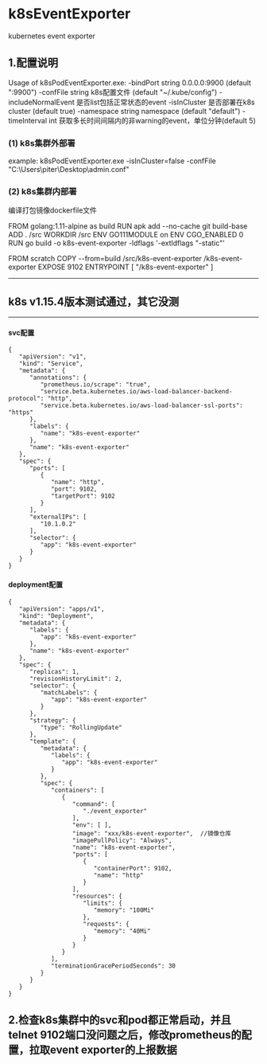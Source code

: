 # k8sEventExporter
kubernetes event exporter
## 1.配置说明
Usage of k8sPodEventExporter.exe:
  -bindPort string
        0.0.0.0:9900 (default ":9900")
  -confFile string
        k8s配置文件 (default "~/.kube/config")
  -includeNormalEvent
        是否list包括正常状态的event
  -isInCluster
        是否部署在k8s cluster (default true)
  -namespace string
        namespace (default "default")
  -timeInterval int
        获取多长时间间隔内的非warning的event，单位分钟(default 5)


### (1) k8s集群外部署
example: 
k8sPodEventExporter.exe -isInCluster=false -confFile "C:\\Users\\piter\\Desktop\\admin.conf"

### (2) k8s集群内部署
编译打包镜像dockerfile文件

FROM golang:1.11-alpine as build
RUN apk add --no-cache git build-base
ADD . /src
WORKDIR /src
ENV GO111MODULE on
ENV CGO_ENABLED 0
RUN go build -o k8s-event-exporter -ldflags '-extldflags "-static"'

FROM scratch
COPY --from=build /src/k8s-event-exporter /k8s-event-exporter
EXPOSE 9102
ENTRYPOINT  [ "/k8s-event-exporter" ]

-------------------------------
k8s v1.15.4版本测试通过，其它没测
-------------------------------
---
#### svc配置
```
{
   "apiVersion": "v1",
   "kind": "Service",
   "metadata": {
      "annotations": {
         "prometheus.io/scrape": "true",
         "service.beta.kubernetes.io/aws-load-balancer-backend-protocol": "http",
         "service.beta.kubernetes.io/aws-load-balancer-ssl-ports": "https"
      },
      "labels": {
         "name": "k8s-event-exporter"
      },
      "name": "k8s-event-exporter"
   },
   "spec": {
      "ports": [
         {
            "name": "http",
            "port": 9102,
            "targetPort": 9102
         }
      ],
      "externalIPs": [
         "10.1.0.2"
      ],
      "selector": {
         "app": "k8s-event-exporter"
      }
   }
}
```
#### deployment配置
```
{
   "apiVersion": "apps/v1",
   "kind": "Deployment",
   "metadata": {
      "labels": {
         "app": "k8s-event-exporter"
      },
      "name": "k8s-event-exporter"
   },
   "spec": {
      "replicas": 1,
      "revisionHistoryLimit": 2,
      "selector": {
         "matchLabels": {
            "app": "k8s-event-exporter"
         }
      },
      "strategy": {
         "type": "RollingUpdate"
      },
      "template": {
         "metadata": {
            "labels": {
               "app": "k8s-event-exporter"
            }
         },
         "spec": {
            "containers": [
               {
                  "command": [
                     "./event_exporter"
                  ],
                  "env": [ ],
                  "image": "xxx/k8s-event-exporter",  //镜像仓库
                  "imagePullPolicy": "Always",
                  "name": "k8s-event-exporter",
                  "ports": [
                     {
                        "containerPort": 9102,
                        "name": "http"
                     }
                  ],
                  "resources": {
                     "limits": {
                        "memory": "100Mi"
                     },
                     "requests": {
                        "memory": "40Mi"
                     }
                  }
               }
            ],
            "terminationGracePeriodSeconds": 30
         }
      }
   }
}
```
## 2.检查k8s集群中的svc和pod都正常启动，并且telnet 9102端口没问题之后，修改prometheus的配置，拉取event exporter的上报数据